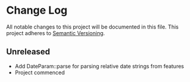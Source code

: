 # Change Log
All notable changes to this project will be documented in this file.
This project adheres to [Semantic Versioning](http://semver.org/).

## Unreleased

* Add DateParam::parse for parsing relative date strings from features
* Project commenced

